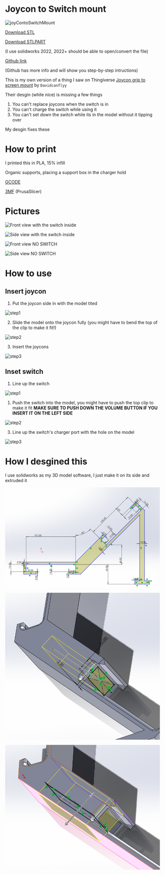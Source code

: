 # Joycon to Switch mount


![joyContoSwitchMount](pictures/more/main.JPG)

[Download STL](files/joyconSwitchMount.STL)

[Download STLPART](files/joyconSwitchMount.SLDPRT)

(I use solidworks 2022, 2022+ should be able to open/convert the file)


[Github link](https://github.com/AirplanegoBrr/3D-prints/tree/main/joyconToSwitch)

(Github has more info and will show you step-by-step intructions)



This is my own version of a thing I saw on Thingiverse [Joycon grip to screen mount](https://www.thingiverse.com/thing:3135683) by `Davidcanflyy`


Their desgin (while nice) is missing a few things

1. You can't replace joycons when the switch is in
2. You can't charge the switch while using it
3. You can't set down the switch while its in the model without it tipping over

My desgin fixes these

# How to print

I printed this in PLA, 15% infill

Organic supports, placing a support box in the charger hold

[GCODE](files/joyconSwitchMount.gcode)

[3MF](files/joyconSwitchMount.3mf) (PrusaSlicer)

# Pictures

![Front view with the switch inside](pictures/frontWithSwitch.JPG)

![Side view with the switch inside](pictures/sideWithSwitch.JPG)


![Front view NO SWITCH](pictures/front.JPG)

![Side view NO SWITCH](pictures/side.JPG)

# How to use

## Insert joycon

1. Put the joycon side in with the model tited

![step1](pictures/instructions/joycon/step1.JPG)

2. Slide the model onto the joycon fully (you might have to bend the top of the clip to make it fit!)

![step2](pictures/instructions/joycon/step2.JPG)

3. Insert the joycons

![step3](pictures/instructions/joycon/step3.JPG)

## Inset switch

1. Line up the switch

![step1](pictures/instructions/switch/step1.JPG)

1. Push the switch into the model, you might have to push the top clip to make it fit
**MAKE SURE TO PUSH DOWN THE VOLUME BUTTON IF YOU INSERT IT ON THE LEFT SIDE**

![step2](pictures/instructions/switch/step2.JPG)

3. Line up the switch's charger port with the hole on the model

![step3](pictures/instructions/switch/step3.JPG)

# How I desgined this

I use solidworks as my 3D model software, I just make it on its side and extruded it

![solidworks view](pictures/solidworks/sketch1.png)

![solidworks view](pictures/solidworks/sketch2.png)

![solidworks view](pictures/solidworks/sketch3.png)
